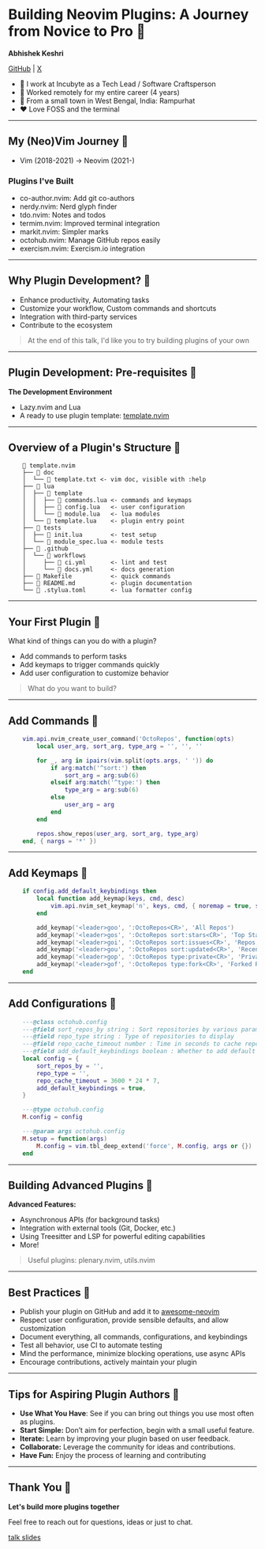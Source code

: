 # Building Neovim Plugins: A Journey from Novice to Pro 

**Abhishek Keshri**

[GitHub](https://github.com/2kabhishek) | [X](https://x.com/2kabhishek)

-  I work at Incubyte as a Tech Lead / Software Craftsperson
-  Worked remotely for my entire career (4 years)
-  From a small town in West Bengal, India: Rampurhat
- ♥ Love FOSS and the terminal

---

## My (Neo)Vim Journey 

- Vim (2018-2021) -> Neovim (2021-)

### Plugins I've Built

- co-author.nvim: Add git co-authors
- nerdy.nvim: Nerd glyph finder
- tdo.nvim: Notes and todos
- termim.nvim: Improved terminal integration
- markit.nvim: Simpler marks
- octohub.nvim: Manage GitHub repos easily
- exercism.nvim: Exercism.io integration

---

## Why Plugin Development? 

- Enhance productivity, Automating tasks
- Customize your workflow, Custom commands and shortcuts
- Integration with third-party services
- Contribute to the ecosystem

> At the end of this talk, I'd like you to try building plugins of your own

---

## Plugin Development: Pre-requisites 

**The Development Environment**

- Lazy.nvim and Lua
- A ready to use plugin template: [template.nvim](https://github.com/2kabhishek/template.nvim)

---

## Overview of a Plugin's Structure 

```
     template.nvim
    ├──  doc
    │  └──  template.txt <- vim doc, visible with :help
    ├──  lua
    │  ├──  template
    │  │  ├──  commands.lua <- commands and keymaps
    │  │  ├──  config.lua   <- user configuration
    │  │  └──  module.lua   <- lua modules
    │  └──  template.lua    <- plugin entry point
    ├──  tests
    │  ├──  init.lua        <- test setup
    │  └──  module_spec.lua <- module tests
    ├──  .github
    │  └──  workflows
    │     ├──  ci.yml       <- lint and test
    │     └──  docs.yml     <- docs generation
    ├──  Makefile           <- quick commands
    ├──  README.md          <- plugin documentation
    └──  .stylua.toml       <- lua formatter config
```

---

## Your First Plugin 

What kind of things can you do with a plugin?

- Add commands to perform tasks
- Add keymaps to trigger commands quickly
- Add user configuration to customize behavior

> What do you want to build?

---

## Add Commands 

```lua
    vim.api.nvim_create_user_command('OctoRepos', function(opts)
        local user_arg, sort_arg, type_arg = '', '', ''

        for _, arg in ipairs(vim.split(opts.args, ' ')) do
            if arg:match('^sort:') then
                sort_arg = arg:sub(6)
            elseif arg:match('^type:') then
                type_arg = arg:sub(6)
            else
                user_arg = arg
            end
        end

        repos.show_repos(user_arg, sort_arg, type_arg)
    end, { nargs = '*' })
```

---

## Add Keymaps 

```lua
    if config.add_default_keybindings then
        local function add_keymap(keys, cmd, desc)
            vim.api.nvim_set_keymap('n', keys, cmd, { noremap = true, silent = true, desc = desc })
        end

        add_keymap('<leader>goo', ':OctoRepos<CR>', 'All Repos')
        add_keymap('<leader>gos', ':OctoRepos sort:stars<CR>', 'Top Starred Repos')
        add_keymap('<leader>goi', ':OctoRepos sort:issues<CR>', 'Repos With Issues')
        add_keymap('<leader>gou', ':OctoRepos sort:updated<CR>', 'Recently Updated Repos')
        add_keymap('<leader>gop', ':OctoRepos type:private<CR>', 'Private Repos')
        add_keymap('<leader>gof', ':OctoRepos type:fork<CR>', 'Forked Repos')
    end
```

---

## Add Configurations 

```lua
    ---@class octohub.config
    ---@field sort_repos_by string : Sort repositories by various params
    ---@field repo_type string : Type of repositories to display
    ---@field repo_cache_timeout number : Time in seconds to cache repositories
    ---@field add_default_keybindings boolean : Whether to add default keybindings
    local config = {
        sort_repos_by = '',
        repo_type = '',
        repo_cache_timeout = 3600 * 24 * 7,
        add_default_keybindings = true,
    }

    ---@type octohub.config
    M.config = config

    ---@param args octohub.config
    M.setup = function(args)
        M.config = vim.tbl_deep_extend('force', M.config, args or {})
    end
```

---

## Building Advanced Plugins 

**Advanced Features:**

- Asynchronous APIs (for background tasks)
- Integration with external tools (Git, Docker, etc.)
- Using Treesitter and LSP for powerful editing capabilities
- More!

> Useful plugins: plenary.nvim, utils.nvim

---

## Best Practices 

- Publish your plugin on GitHub and add it to [awesome-neovim](https://github.com/rockerBOO/awesome-neovim)
- Respect user configuration, provide sensible defaults, and allow customization
- Document everything, all commands, configurations, and keybindings
- Test all behavior, use CI to automate testing
- Mind the performance, minimize blocking operations, use async APIs
- Encourage contributions, actively maintain your plugin

---

## Tips for Aspiring Plugin Authors 

- **Use What You Have**: See if you can bring out things you use most often as plugins.
- **Start Simple:** Don’t aim for perfection, begin with a small useful feature.
- **Iterate:** Learn by improving your plugin based on user feedback.
- **Collaborate:** Leverage the community for ideas and contributions.
- **Have Fun:** Enjoy the process of learning and contributing

---

## Thank You 

**Let's build more plugins together**

Feel free to reach out for questions, ideas or just to chat.

[talk slides](https://github.com/2kabhishek/talks/blob/main/building-neovim-plugins.md)
